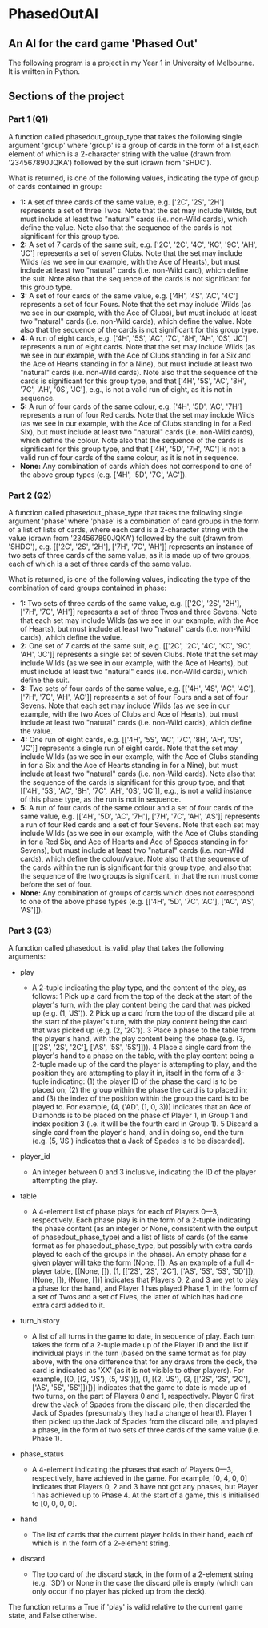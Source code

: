 # PhasedOutAI
## An AI for the card game 'Phased Out'
The following program is a project in my Year 1 in University of Melbourne. It is written in Python.

## Sections of the project
### Part 1 (Q1)
A function called phasedout_group_type that takes the following single argument 'group' where 'group' is a group of cards in the form of a list,each element of which is a 2-character string with the value (drawn from '234567890JQKA') followed by the suit (drawn from 'SHDC').

What is returned, is one of the following values, indicating the type of group of cards contained in group:
- **1:** A set of three cards of the same value, e.g. ['2C', '2S', '2H'] represents a set of three Twos. Note that the set may include Wilds, but must include at least two "natural" cards (i.e. non-Wild cards), which define the value. Note also that the sequence of the cards is not significant for this group type.
- **2:** A set of 7 cards of the same suit, e.g. ['2C', '2C', '4C', 'KC', '9C', 'AH', 'JC'] represents a set of seven Clubs. Note that the set may include Wilds (as we see in our example, with the Ace of Hearts), but must include at least two "natural" cards (i.e. non-Wild card), which define the suit. Note also that the sequence of the cards is not significant for this group type.
- **3:** A set of four cards of the same value, e.g. ['4H', '4S', 'AC', '4C'] represents a set of four Fours. Note that the set may include Wilds (as we see in our example, with the Ace of Clubs), but must include at least two "natural" cards (i.e. non-Wild cards), which define the value. Note also that the sequence of the cards is not significant for this group type.
- **4:** A run of eight cards, e.g. ['4H', '5S', 'AC', '7C', '8H', 'AH', '0S', 'JC'] represents a run of eight cards. Note that the set may include Wilds (as we see in our example, with the Ace of Clubs standing in for a Six and the Ace of Hearts standing in for a Nine), but must include at least two "natural" cards (i.e. non-Wild cards). Note also that the sequence of the cards is significant for this group type, and that ['4H', '5S', 'AC', '8H', '7C', 'AH', '0S', 'JC'], e.g., is not a valid run of eight, as it is not in sequence.
- **5:** A run of four cards of the same colour, e.g. ['4H', '5D', 'AC', '7H'] represents a run of four Red cards. Note that the set may include Wilds (as we see in our example, with the Ace of Clubs standing in for a Red Six), but must include at least two "natural" cards (i.e. non-Wild cards), which define the colour. Note also that the sequence of the cards is significant for this group type, and that ['4H', '5D', '7H', 'AC'] is not a valid run of four cards of the same colour, as it is not in sequence.
- **None:** Any combination of cards which does not correspond to one of the above group types (e.g. ['4H', '5D', '7C', 'AC']).

### Part 2 (Q2)
A function called phasedout_phase_type that takes the following single argument 'phase' where 'phase' is a combination of card groups in the form of a list of lists of cards, where each card is a 2-character string with the value (drawn from '234567890JQKA') followed by the suit (drawn from 'SHDC'), e.g. [['2C', '2S', '2H'], ['7H', '7C', 'AH']] represents an instance of two sets of three cards of the same value, as it is made up of two groups, each of which is a set of three cards of the same value.

What is returned, is one of the following values, indicating the type of the combination of card groups contained in phase:
- **1:** Two sets of three cards of the same value, e.g. [['2C', '2S', '2H'], ['7H', '7C', 'AH']] represents a set of three Twos and three Sevens. Note that each set may include Wilds (as we see in our example, with the Ace of Hearts), but must include at least two "natural" cards (i.e. non-Wild cards), which define the value.
- **2:** One set of 7 cards of the same suit, e.g. [['2C', '2C', '4C', 'KC', '9C', 'AH', 'JC']] represents a single set of seven Clubs. Note that the set may include Wilds (as we see in our example, with the Ace of Hearts), but must include at least two "natural" cards (i.e. non-Wild cards), which define the suit.
- **3:** Two sets of four cards of the same value, e.g. [['4H', '4S', 'AC', '4C'], ['7H', '7C', 'AH', 'AC']] represents a set of four Fours and a set of four Sevens. Note that each set may include Wilds (as we see in our example, with the two Aces of Clubs and Ace of Hearts), but must include at least two "natural" cards (i.e. non-Wild cards), which define the value.
- **4:** One run of eight cards, e.g. [['4H', '5S', 'AC', '7C', '8H', 'AH', '0S', 'JC']] represents a single run of eight cards. Note that the set may include Wilds (as we see in our example, with the Ace of Clubs standing in for a Six and the Ace of Hearts standing in for a Nine), but must include at least two "natural" cards (i.e. non-Wild cards). Note also that the sequence of the cards is significant for this group type, and that [['4H', '5S', 'AC', '8H', '7C', 'AH', '0S', 'JC']], e.g., is not a valid instance of this phase type, as the run is not in sequence.
- **5:** A run of four cards of the same colour and a set of four cards of the same value, e.g. [['4H', '5D', 'AC', '7H'], ['7H', '7C', 'AH', 'AS']] represents a run of four Red cards and a set of four Sevens. Note that each set may include Wilds (as we see in our example, with the Ace of Clubs standing in for a Red Six, and Ace of Hearts and Ace of Spaces standing in for Sevens), but must include at least two "natural" cards (i.e. non-Wild cards), which define the colour/value. Note also that the sequence of the cards within the run is significant for this group type, and also that the sequence of the two groups is significant, in that the run must come before the set of four.
- **None:** Any combination of groups of cards which does not correspond to one of the above phase types (e.g. [['4H', '5D', '7C', 'AC'], ['AC', 'AS', 'AS']]).

### Part 3 (Q3)
A function called phasedout_is_valid_play that takes the following arguments:
- play
  - A 2-tuple indicating the play type, and the content of the play, as follows:
    1
    Pick up a card from the top of the deck at the start of the player's turn, with the play content being the card that was picked up (e.g. (1, 'JS')).
    2
    Pick up a card from the top of the discard pile at the start of the player's turn, with the play content being the card that was picked up (e.g. (2, '2C')).
    3
    Place a phase to the table from the player's hand, with the play content being the phase (e.g. (3, [['2S', '2S', '2C'], ['AS', '5S', '5S']])).
    4
    Place a single card from the player's hand to a phase on the table, with the play content being a 2-tuple made up of the card the player is attempting to play, and the position they are attempting to play it in, itself in the form of a 3-tuple indicating: (1) the player ID of the phase the card is to be placed on; (2) the group within the phase the card is to placed in; and (3) the index of the position within the group the card is to be played to. For example, (4, ('AD', (1, 0, 3))) indicates that an Ace of Diamonds is to be placed on the phase of Player 1, in Group 1 and index position 3 (i.e. it will be the fourth card in Group 1).
    5
    Discard a single card from the player's hand, and in doing so, end the turn (e.g. (5, 'JS') indicates that a Jack of Spades is to be discarded).

- player_id
  - An integer between 0 and 3 inclusive, indicating the ID of the player attempting the play.

- table
  - A 4-element list of phase plays for each of Players 0—3, respectively. Each phase play is in the form of a 2-tuple indicating the phase content (as an integer or None, consistent with the output of phasedout_phase_type) and a list of lists of cards (of the same format as for phasedout_phase_type, but possibly with extra cards played to each of the groups in the phase). An empty phase for a given player will take the form (None, []). As an example of a full 4-player table, [(None, []), (1, [['2S', '2S', '2C'], ['AS', '5S', '5S', '5D']]), (None, []), (None, [])] indicates that Players 0, 2 and 3 are yet to play a phase for the hand, and Player 1 has played Phase 1, in the form of a set of Twos and a set of Fives, the latter of which has had one extra card added to it.

- turn_history
  - A list of all turns in the game to date, in sequence of play. Each turn takes the form of a 2-tuple made up of the Player ID and the list if individual plays in the turn (based on the same format as for play above, with the one difference that for any draws from the deck, the card is indicated as 'XX' (as it is not visible to other players). For example, [(0, [(2, 'JS'), (5, 'JS')]), (1, [(2, 'JS'), (3, [['2S', '2S', '2C'], ['AS', '5S', '5S']])])] indicates that the game to date is made up of two turns, on the part of Players 0 and 1, respectively. Player 0 first drew the Jack of Spades from the discard pile, then discarded the Jack of Spades (presumably they had a change of heart!). Player 1 then picked up the Jack of Spades from the discard pile, and played a phase, in the form of two sets of three cards of the same value (i.e. Phase 1).

- phase_status
  - A 4-element indicating the phases that each of Players 0—3, respectively, have achieved in the game. For example, [0, 4, 0, 0] indicates that Players 0, 2 and 3 have not got any phases, but Player 1 has achieved up to Phase 4. At the start of a game, this is initialised to [0, 0, 0, 0].

- hand
  - The list of cards that the current player holds in their hand, each of which is in the form of a 2-element string.

- discard
  - The top card of the discard stack, in the form of a 2-element string (e.g. '3D') or None in the case the discard pile is empty (which can only occur if no player has picked up from the deck).

The function returns a True if 'play' is valid relative to the current game state, and False otherwise. 